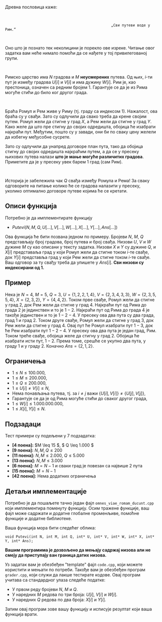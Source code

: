 ﻿Древна пословица каже:

<br>

                                                     „Сви путеви воде у Рим.“

<br>

Оно што је познато тек неколицини је порекло ове изреке. Читање овог задатка вам неће нимало помоћи да се нађете у тој привилегованој групи. 

<br>

Римско царство има $N$ градова и $M$ **неусмерених** путева. Од њих, $i$-ти пут је између градова $U[i]$ и $V[i]$ и има дужину $W[i]$. Рим је, као престоница, означен са редним бројем $1$. Гарантује се да је из Рима могуће стићи до било ког другог града. 

<br>

Браћа Ромул и Рем живе у Риму (тј. граду са индексом $1$). Нажалост, ова браћа су у свађи. Зато су одлучили да свако треба да крене својим путем. Ромул жели да стигне у град $X$, а Рем жели да стигне у град $Y$. Како желе да што пре стигну до својих одредишта, обојица ће изабрати најкраћи пут. Међутим, пошто су у завади, они би по сваку цену желели да избегну међусобне сусрете. 

Зато су одлучили да унапред договоре план пута, тако да обојица стигну до својих одредишта најкраћим путем, а да се у пресеку њихових путева налази **што је мање могуће различитих градова**. Приметите да је у пресеку увек барем $1$ град (сам Рим).

<br>

Историја је забележила чак $Q$ свађа између Ромула и Рема! За сваку одговорите на питање колико ће се градова налазити у пресеку, уколико оптимално договоре путеве којима ће се кретати.

## Описи функција

Потребно је да имплементирате функцију

-   $Putevi(N, M, Q, U[\ldots], V[\ldots], W[\ldots], X[\ldots], Y[\ldots], Ans[\ldots])$

Ова функција ће бити позвана једном по примеру. Бројеви $N$, $M$, $Q$ представљају број градова, број путева и број свађа. Низови $U$, $V$ и $W$ дужине $M$ су као описани у тексту задатка. Низови $X$ и $Y$ су дужине $Q$, и $X[i]$ представаља град у који Ромул жели да стигне током $i$-те свађе, док $Y[i]$ представља град у који Рем жели да стигне током $i$-те свађе. Ваш одговор за ту свађу треба да упишете у $Ans[i]$.
   **Сви низови су индексирани од 1.**

## Пример

Нека је $N=4$, $М=5$, $Q=3$,  $U=\{1,2,2,1,4\}$, $V=\{2, 3, 4, 3, 3\}$, $W=\{2, 3, 5, 5, 4\}$, $X = \{2,3,2\}$, $Y=\{4,4,2\}$. Током прве свађе, Ромул жели да стигне у град $2$, док Рем жели да стигне у град $4$. Најкраћи пут од Рима до града $2$ је јединствен и то је $1 - 2$. Најкраћи пут од Рима до града $4$ је такође јединствен и то је $1 - 2 - 4$. У пресеку ова два пута су два града, град $1$ и град $2$. Током друге свађе, Ромул жели да стигне у град $3$, док Рем жели да стигне у град $4$. Овај пут ће Ромул изабрати пут $1 - 3$, док ће Рем изабрати пут $1 - 2 - 4$. У пресеку ова два пута је један град, Рим. Током треће свађе, обојица желе да стигну у град $2$. Обојица ће изабрати исти пут, $1 - 2$. Према томе, срешће се укупно два пута, у граду $1$ и у граду $2$. Коначно $Ans=\{2,1,2\}$.
## Ограничења

-  $1 \leq N \leq 100.000$,
-  $1 \leq M \leq 200.000$,
-  $1 \leq Q \leq 200.000$,
-  $1 \leq U[i] \neq V[i] \leq N$,
-  Нема понављања путева, тј. за $i \neq j$ важи $\{U[i],V[i]\} \neq \{U[j],V[j]\}$,
-  Гарантује се да је од Рима могуће стићи до сваког другог града,
-   $1 \leq W[i] \leq 1.000.000.000$,
-   $1 \leq X[i], Y[i] \leq N$.

## Подзадаци

Тест примери су подељени у $7$ подзадатка:

-   **[4 поена]:** $M \leq 15 $, $ Q \leq 1.000 $
-   **[9 поена]:** $N, M, Q \leq 200$
-   **[11 поена]:** $N, M \leq 2.000$, $Q \leq 5.000$
-   **[13 поена]:** $N, M \leq 3.000$
-   **[6 поена]:** $M = N - 1$ и сваки град је повезан са највише $2$ пута
-   **[15 поена]:** $M = N - 1$
-   **[42 поена]:** Нема додатних ограничења

## Детаљи имплементације

Потребно је да пошаљете тачно један фајл  `omnes_viae_romam_ducunt.cpp`  који имплементира поменуту функцију. Осим тражене функције, ваш фајл може садржати и додатне глобалне променљиве, помоћне функције и додатне библиотеке.

Ваша функција мора бити следећег облика:

`void Putevi(int N, int M, int Q, int* U, int* V, int* W, int* X, int* Y, int* Ans);`

**Вашим програмима је дозвољено да мењају садржај низова али не смеју да приступају ван граница датих низова.**

Уз задатак вам је обезбеђен "template" фајл `code.cpp`, који можете користити и мењати по потреби. Такође вам је обезбеђен програм `grader.cpp`, који служи да лакше тестирате кодове. Овај програм учитава са стандардног улаза следеће податке:

-   У првом реду бројеви $N$, $M$ и $Q$.
-   У наредних $M$ редова по три броја: $U[i]$, $V[i]$ и $W[i]$.
-   У наредних $Q$ редова по два  броја: $X[i]$ и $Y[i]$.

Затим овај програм зове вашу функцију и исписује резултат који ваша функција врати.
